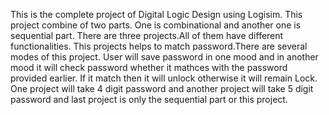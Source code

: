   This is the complete project of Digital Logic Design using Logisim. This project combine of two parts. One is combinational and another one is sequential part. There are three projects.All of them have different functionalities. This projects helps to match password.There are several modes of this project. User will save password in one mood and in another mood it will check password whether it mathces with the password provided earlier. If it match then it will unlock otherwise it will remain Lock. One project will take 4 digit password and another project will take 5 digit password and last project is only the sequential part or this project. 
